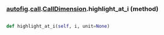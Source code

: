 ### [autofig](autofig.md).[call](autofig.call.md).[CallDimension](autofig.call.CallDimension.md).highlight_at_i (method)


```py

def highlight_at_i(self, i, unit=None)

```



        

